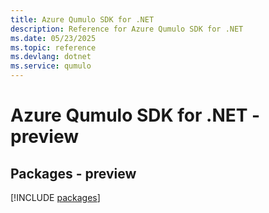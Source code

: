```yaml
---
title: Azure Qumulo SDK for .NET
description: Reference for Azure Qumulo SDK for .NET
ms.date: 05/23/2025
ms.topic: reference
ms.devlang: dotnet
ms.service: qumulo
---
```

# Azure Qumulo SDK for .NET - preview
## Packages - preview
[!INCLUDE [packages](qumulo-index.md)]